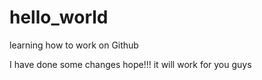 # hello_world
learning how to work on Github


I have done some changes 
hope!!! it will work  for you guys
